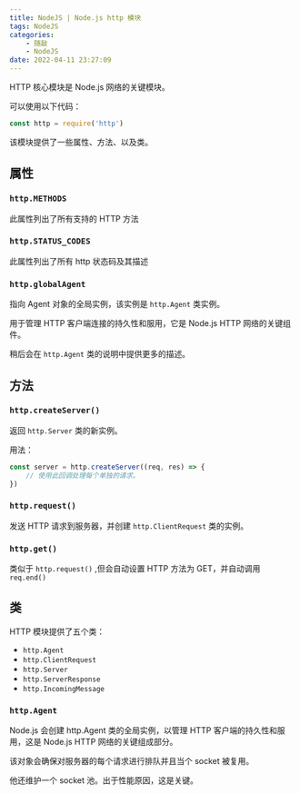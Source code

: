 ```yaml
---
title: NodeJS | Node.js http 模块
tags: NodeJS
categories:
    - 随敲
    - NodeJS
date: 2022-04-11 23:27:09
---
```


HTTP 核心模块是 Node.js 网络的关键模块。

可以使用以下代码：

```js
const http = require('http')
```

该模块提供了一些属性、方法、以及类。

<!-- more -->

## 属性

### `http.METHODS`

此属性列出了所有支持的 HTTP 方法

### `http.STATUS_CODES`

此属性列出了所有 http 状态码及其描述

### `http.globalAgent`

指向 Agent 对象的全局实例，该实例是 `http.Agent` 类实例。

用于管理 HTTP 客户端连接的持久性和服用，它是 Node.js HTTP 网络的关键组件。

稍后会在 `http.Agent` 类的说明中提供更多的描述。

## 方法

### `http.createServer()`

返回 `http.Server` 类的新实例。

用法：

```js
const server = http.createServer((req, res) => {
    // 使用此回调处理每个单独的请求。
})
```

### `http.request()`

发送 HTTP 请求到服务器，并创建 `http.ClientRequest` 类的实例。

### `http.get()`

类似于 `http.request()` ,但会自动设置 HTTP 方法为 GET，并自动调用 `req.end()`

## 类

HTTP 模块提供了五个类：

-   `http.Agent`
-   `http.ClientRequest`
-   `http.Server`
-   `http.ServerResponse`
-   `http.IncomingMessage`

### `http.Agent`

Node.js 会创建 http.Agent 类的全局实例，以管理 HTTP 客户端的持久性和服用，这是 Node.js HTTP 网络的关键组成部分。

该对象会确保对服务器的每个请求进行排队并且当个 socket 被复用。

他还维护一个 socket 池。出于性能原因，这是关键。
